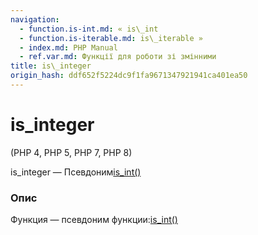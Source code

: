 ```yaml
---
navigation:
  - function.is-int.md: « is\_int
  - function.is-iterable.md: is\_iterable »
  - index.md: PHP Manual
  - ref.var.md: Функції для роботи зі змінними
title: is\_integer
origin_hash: ddf652f5224dc9f1fa9671347921941ca401ea50
---
```

# is\_integer

(PHP 4, PHP 5, PHP 7, PHP 8)

is\_integer — Псевдоним[is\_int()](function.is-int.md)

### Опис

Функция — псевдоним функции:[is\_int()](function.is-int.md)
